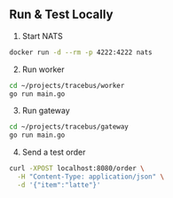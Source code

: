 ## Run & Test Locally

1. Start NATS

```sh
docker run -d --rm -p 4222:4222 nats
```

2. Run worker

```sh
cd ~/projects/tracebus/worker
go run main.go
```

3. Run gateway

```sh
cd ~/projects/tracebus/gateway
go run main.go
```

4. Send a test order

```sh
curl -XPOST localhost:8080/order \
  -H "Content-Type: application/json" \
  -d '{"item":"latte"}'
```

